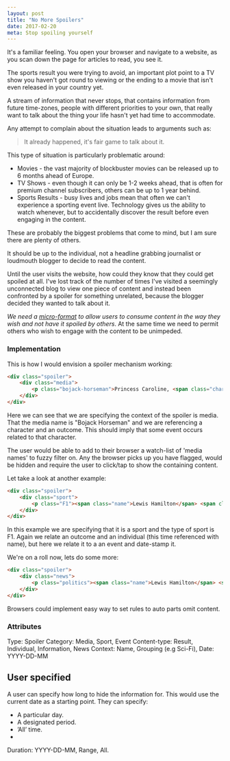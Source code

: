 ```yaml
---
layout: post
title: "No More Spoilers"
date: 2017-02-20
meta: Stop spoiling yourself
---
```


It's a familiar feeling. You open your browser and navigate to a website, as you scan down the page for articles to read, you see it.

The sports result you were trying to avoid, an important plot point to a TV show you haven't got round to viewing or the ending to a movie that isn't even released in your country yet.

A stream of information that never stops, that contains information from future time-zones, people with different priorities to your own, that really want to talk about the thing your life hasn't yet had time to accommodate.

Any attempt to complain about the situation leads to arguments such as:

> It already happened, it's fair game to talk about it.

This type of situation is particularly problematic around:

- Movies - the vast majority of blockbuster movies can be released up to 6 months ahead of Europe.
- TV Shows - even though it can only be 1-2 weeks ahead, that is often for premium channel subscribers, others can be up to 1 year behind.
- Sports Results - busy lives and jobs mean that often we can't experience a sporting event live. Technology gives us the ability to watch whenever, but to accidentally discover the result before even engaging in the content.

These are probably the biggest problems that come to mind, but I am sure there are plenty of others.

It should be up to the individual, not a headline grabbing journalist or loudmouth blogger to decide to read the content.

Until the user visits the website, how could they know that they could get spoiled at all. I've lost track of the number of times I've visited a seemingly unconnected blog to view one piece of content and instead been confronted by a spoiler for something unrelated, because the blogger decided they wanted to talk about it.

*We need a [micro-format](http://microformat.org) to allow users to consume content in the way they wish and not have it spoiled by others*. At the same time we need to permit others who wish to engage with the content to be unimpeded.

### Implementation

This is how I would envision a spoiler mechanism working:

``` html
<div class="spoiler">
    <div class="media">
        <p class="bojack-horseman">Princess Caroline, <span class="character">Vincent Adultman</span> <span class="outcome">is definitely 3 kids stacked on top of each other in a trench coat</span>.</p>
    </div>
</div>
```
Here we can see that we are specifying  the context of the spoiler is media. That the media name is "Bojack Horseman" and we are referencing a character and an outcome. This should imply that some event occurs related to that character.

The user would be able to add to their browser a watch-list of 'media names' to fuzzy filter on. Any the browser picks up you have flagged, would be hidden and require the user to click/tap to show the containing content.

Let take a look at another example:

``` html
<div class="spoiler">
    <div class="sport">
        <p class="F1"><span class="name">Lewis Hamilton</span> <span class="outcome">wins</span> the <time class="event" datetime="2017-01-14">UK Silverstone Grand Prix</time>.</p>
    </div>
</div>
```

In this example we are specifying that it is a sport and the type of sport is F1. Again we relate an outcome and an individual (this time referenced with name), but here we relate it to a an event and date-stamp it.


We're on a roll now, lets do some more:

``` html
<div class="spoiler">
    <div class="news">
        <p class="politics"><span class="name">Lewis Hamilton</span> <span class="outcome">wins</span> the <time class="event" datetime="2017-01-14">UK Silverstone Grand Prix</time>.</p>
    </div>
</div>
```

Browsers could implement easy way to set rules to auto parts omit content.

### Attributes
Type: Spoiler
Category: Media, Sport, Event
Content-type: Result, Individual, Information, News
Context: Name, Grouping (e.g Sci-Fi),
Date: YYYY-DD-MM

## User specified
A user can specify how long to hide the information for. This would use the current date as a starting point.
They can specify:

 - A particular day.
- A designated period.
- ’All’ time.
-
Duration: YYYY-DD-MM, Range, All.
